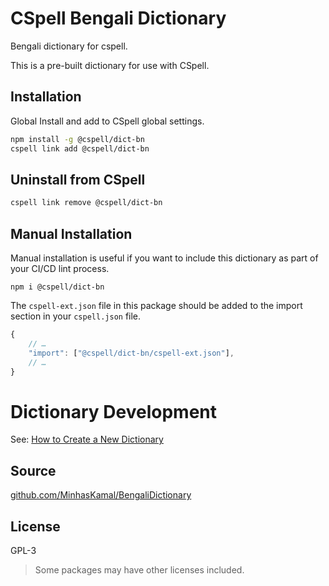 # CSpell Bengali Dictionary

Bengali dictionary for cspell.

This is a pre-built dictionary for use with CSpell.

## Installation

Global Install and add to CSpell global settings.

```sh
npm install -g @cspell/dict-bn
cspell link add @cspell/dict-bn
```

## Uninstall from CSpell

```sh
cspell link remove @cspell/dict-bn
```

## Manual Installation

Manual installation is useful if you want to include this dictionary as part of your CI/CD lint process.

```
npm i @cspell/dict-bn
```

The `cspell-ext.json` file in this package should be added to the import section in your `cspell.json` file.

```javascript
{
    // …
    "import": ["@cspell/dict-bn/cspell-ext.json"],
    // …
}
```

# Dictionary Development

See: [How to Create a New Dictionary](https://github.com/streetsidesoftware/cspell-dicts#how-to-create-a-new-dictionary)

## Source

[github.com/MinhasKamal/BengaliDictionary](https://github.com/MinhasKamal/BengaliDictionary)

## License

GPL-3

> Some packages may have other licenses included.

<!--- @@inject: ../../static/footer.md --->
